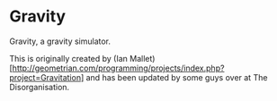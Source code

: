 Gravity
=======

Gravity, a gravity simulator.

This is originally created by (Ian Mallet)[http://geometrian.com/programming/projects/index.php?project=Gravitation] and has been updated by some guys over at The Disorganisation.
